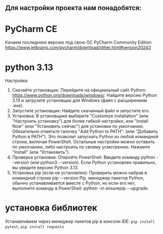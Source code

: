 ## Для настройки проекта нам понадобятся: 
# PyCharm CE
Качаем последнюю версию под свою ОС PyCharm Community Edition
https://www.jetbrains.com/pycharm/download/other.html#version20243


# python 3.13
Настройка
1. Скачайте установщик:
Перейдите на официальный сайт Python: https://www.python.org/downloads/windows/. 
Найдите версию Python 3.13 и загрузите установщик для Windows (файл с расширением .exe). 
2. Запустите установщик:
Найдите скачанный файл и запустите его. 
3. Установка:
В установщике выберите "Customize installation" (или "Настроить установку") для более гибкой настройки, или "Install Now" (или "Установить сейчас") для установки по умолчанию. 
Обязательно отметьте галочку "Add Python to PATH": (или "Добавить Python в PATH"). Это позволит запускать Python из любой командной строки, включая PowerShell. 
Остальные настройки можно оставить по умолчанию, либо настроить по своему усмотрению. 
Нажмите "Install" (или "Установить"). 
4. Проверка установки:
Откройте PowerShell. 
Введите команду python --version (или python3 --version). 
Если Python установлен правильно, вы увидите версию Python 3.13. 
5. Установка pip (если не установлен):
Проверить можно набрав в командной строке pip --version
Pip, менеджер пакетов Python, обычно устанавливается вместе с Python, но если его нет, выполните команду в PowerShell: python -m ensurepip --upgrade.

# установка библиотек
Устанавливаем через менеджер пакетов pip в консоли IDE: `pip install pytest`, `pip install requests`
